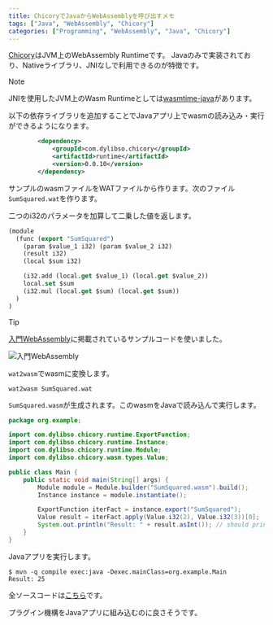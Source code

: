 ```yaml
---
title: ChicoryでJavaからWebAssemblyを呼び出すメモ
tags: ["Java", "WebAssembly", "Chicory"]
categories: ["Programming", "WebAssembly", "Java", "Chicory"]
---
```


[Chicory](https://github.com/dylibso/chicory)はJVM上のWebAssembly Runtimeです。
Javaのみで実装されており、Nativeライブラリ、JNIなしで利用できるのが特徴です。

> [!NOTE]
> JNIを使用したJVM上のWasm Runtimeとしては[wasmtime-java](https://github.com/kawamuray/wasmtime-java)があります。

以下の依存ライブラリを追加することでJavaアプリ上でwasmの読み込み・実行ができるようになります。

```xml
		<dependency>
			<groupId>com.dylibso.chicory</groupId>
			<artifactId>runtime</artifactId>
			<version>0.0.10</version>
		</dependency>
```

サンプルのwasmファイルをWATファイルから作ります。次のファイル`SumSquared.wat`を作ります。

二つのi32のパラメータを加算して二乗した値を返します。

```lisp
(module
  (func (export "SumSquared")
    (param $value_1 i32) (param $value_2 i32)
    (result i32)
    (local $sum i32)

    (i32.add (local.get $value_1) (local.get $value_2))
    local.set $sum
    (i32.mul (local.get $sum) (local.get $sum))
  )
)
```

> [!TIP]
> [入門WebAssembly](https://www.amazon.co.jp/%E5%85%A5%E9%96%80WebAssembly-Rick-Battagline-ebook/dp/B09MQ6CSBG?crid=2F88E3ZRLB9ML&keywords=webassembly&qid=1688271177&sprefix=WebAssembly%2Caps%2C260&sr=8-6&linkCode=li2&tag=ikam-22&linkId=9a9576034b15b62f172d59f69c3f1784&language=ja_JP&ref_=as_li_ss_il)に掲載されているサンプルコードを使いました。
> 
> ![入門WebAssembly](https://github.com/making/blog.ik.am/assets/106908/0825cd6a-05f9-4d3a-9e7e-8c3be783709c)


`wat2wasm`でwasmに変換します。

```
wat2wasm SumSquared.wat 
```

`SumSquared.wasm`が生成されます。このwasmをJavaで読み込んで実行します。


```java
package org.example;

import com.dylibso.chicory.runtime.ExportFunction;
import com.dylibso.chicory.runtime.Instance;
import com.dylibso.chicory.runtime.Module;
import com.dylibso.chicory.wasm.types.Value;

public class Main {
	public static void main(String[] args) {
		Module module = Module.builder("SumSquared.wasm").build();
		Instance instance = module.instantiate();

		ExportFunction iterFact = instance.export("SumSquared");
		Value result = iterFact.apply(Value.i32(2), Value.i32(3))[0];
		System.out.println("Result: " + result.asInt()); // should print "Result: 25" (= (2 + 3)^2)
	}
}
```

Javaアプリを実行します。

```
$ mvn -q compile exec:java -Dexec.mainClass=org.example.Main                   
Result: 25
```

全ソースコードは[こちら](https://github.com/making/hello-chicory)です。

プラグイン機構をJavaアプリに組み込むのに良さそうです。